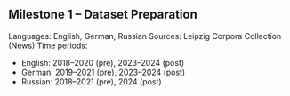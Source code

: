 Milestone 1 – Dataset Preparation
---------------------------------
Languages: English, German, Russian
Sources: Leipzig Corpora Collection (News)
Time periods:
  - English: 2018–2020 (pre), 2023–2024 (post)
  - German: 2019–2021 (pre), 2023–2024 (post)
  - Russian: 2018–2021 (pre), 2024 (post)
